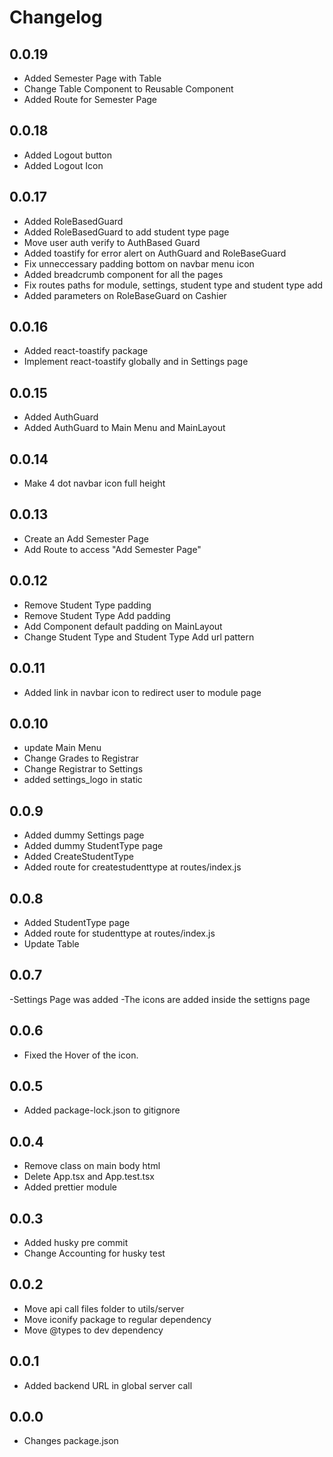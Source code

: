 # Changelog


## 0.0.19

- Added Semester Page with Table
- Change Table Component to Reusable Component
- Added Route for Semester Page

## 0.0.18

- Added Logout button
- Added Logout Icon

## 0.0.17

- Added RoleBasedGuard
- Added RoleBasedGuard to add student type page
- Move user auth verify to AuthBased Guard
- Added toastify for error alert on AuthGuard and RoleBaseGuard
- Fix unneccessary padding bottom on navbar menu icon
- Added breadcrumb component for all the pages
- Fix routes paths for module, settings, student type and student type add
- Added parameters on RoleBaseGuard on Cashier

## 0.0.16

- Added react-toastify package
- Implement react-toastify globally and in Settings page

## 0.0.15

- Added AuthGuard
- Added AuthGuard to Main Menu and MainLayout

## 0.0.14

- Make 4 dot navbar icon full height

## 0.0.13

- Create an Add Semester Page
- Add Route to access "Add Semester Page"

## 0.0.12

- Remove Student Type padding
- Remove Student Type Add padding
- Add Component default padding on MainLayout
- Change Student Type and Student Type Add url pattern

## 0.0.11

- Added link in navbar icon to redirect user to module page

## 0.0.10

- update Main Menu
- Change Grades to Registrar
- Change Registrar to Settings
- added settings_logo in static

## 0.0.9

- Added dummy Settings page
- Added dummy StudentType page
- Added CreateStudentType
- Added route for createstudenttype at routes/index.js

## 0.0.8

- Added StudentType page
- Added route for studenttype at routes/index.js
- Update Table

## 0.0.7

-Settings Page was added
-The icons are added inside the settigns page

## 0.0.6

- Fixed the Hover of the icon.

## 0.0.5

- Added package-lock.json to gitignore

## 0.0.4

- Remove class on main body html
- Delete App.tsx and App.test.tsx
- Added prettier module

## 0.0.3

- Added husky pre commit
- Change Accounting for husky test

## 0.0.2

- Move api call files folder to utils/server
- Move iconify package to regular dependency
- Move @types to dev dependency

## 0.0.1

- Added backend URL in global server call

## 0.0.0

- Changes package.json
